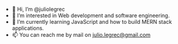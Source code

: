 - 👋 Hi, I’m @juliolegrec
- 👀 I’m interested in Web development and software engineering.
- 🌱 I’m currently learning JavaScript and how to build MERN stack applications.
- 📫 You can reach me by mail on julio.legrec@gmail.com

<!---
juliolegrec/juliolegrec is a ✨ special ✨ repository because its `README.md` (this file) appears on your GitHub profile.
You can click the Preview link to take a look at your changes.
--->

